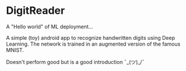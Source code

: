 # DigitReader

A "Hello world" of ML deployment...

A simple (toy) android app to recognize handwritten digits using Deep Learning. The network is trained in an augmented version of the famous MNIST.

Doesn't perform good but is a good introduction ¯\_(ツ)_/¯
